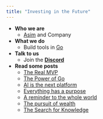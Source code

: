 ```yaml
---
title: "Investing in the Future"
---
```


- **Who we are**
  * [Asim](https://github.com/asim) and Company
- **What we do**
  * Build tools in [Go](https://go.dev)
- **Talk to us**
  * Join the [**Discord**](https://discord.gg/FjrMrxNehR)
- **Read some posts**
  * [The Real MVP](/mvp)
  * [The Power of Go](/go)
  * [AI is the next platform](/ai)
  * [Everything has a purpose](/purpose)
  * [A reminder to the whole world](/reminder)
  * [The pursuit of wealth](/wealth)
  * [The Search for Knowledge](/knowledge)

